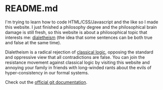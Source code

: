 # README.md

I'm trying to learn how to code HTML/CSS/Javascript and the like so I made this website. I just finished a philosophy degree and the philosophical brain damage is still fresh, so this website is about a philosophical topic that interests me: [dialetheism](https://plato.stanford.edu/entries/dialetheism/) (the idea that some sentences can be both true and false at the same time).

Dialetheism is a radical rejection of [classical logic](https://plato.stanford.edu/entries/logic-classical/), opposing the standard and oppressive view that all contradictions are false. You can join the resistance movement against classical logic by visiting this website and annoying your family in friends with long-winded rants about the evils of hyper-consistency in our formal systems.

Check out the [official git documentation](https://git-scm.com/).
